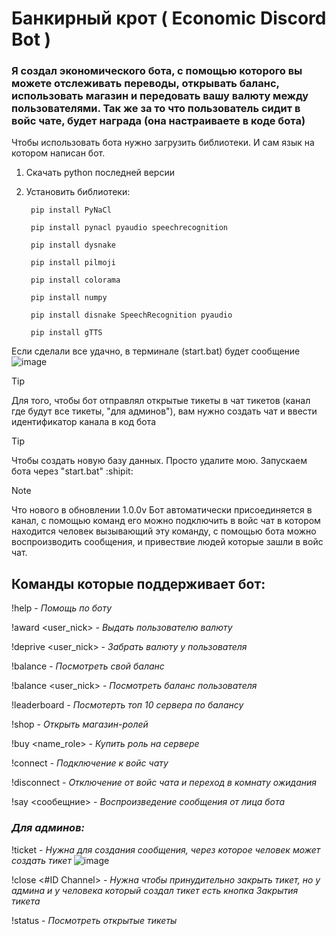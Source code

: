 # Банкирный крот ( Economic Discord Bot )

### Я создал экономического бота, с помощью которого вы можете отслеживать переводы, открывать баланс, использовать магазин и передовать вашу валюту между пользователями. Так же за то что пользователь сидит в войс чате, будет награда (она настраиваете в коде бота)

Чтобы использовать бота нужно загрузить библиотеки. И сам язык на котором написан бот.

1. Скачать python последней версии
2. Установить библиотеки:

   ```
    pip install PyNaCl
   ```
   ```
    pip install pynacl pyaudio speechrecognition
   ```
   ```
    pip install dysnake
   ```
   ```
    pip install pilmoji
   ```
   ```
    pip install colorama
   ```
   ```
    pip install numpy
   ```
   ```
    pip install disnake SpeechRecognition pyaudio
   ```
   ```
    pip install gTTS
   ```

Если сделали все удачно, в терминале (start.bat) будет сообщение
![image](https://github.com/user-attachments/assets/49b8563f-bed0-45fc-a94c-1ed3097f0715)


> [!TIP]
> Для того, чтобы бот отправлял открытые тикеты в чат тикетов (канал где будут все тикеты, "для админов"), вам нужно создать чат и ввести идентификатор канала в код бота

> [!TIP]
> Чтобы создать новую базу данных. Просто удалите мою. Запускаем бота через "start.bat" :shipit:

> [!NOTE]
> Что нового в обновлении 1.0.0v
> Бот автоматически присоединяется в канал, с помощью команд его можно подключить в войс чат в котором находится человек вызывающий эту команду, с помощью бота можно воспроизводить сообщения, и привествие людей которые зашли в войс чат.

## Команды которые поддерживает бот:
!help - _Помощь по боту_

!award <user_nick> <amount> - _Выдать пользователю валюту_

!deprive <user_nick> <amount> - _Забрать валюту у пользователя_

!balance - _Посмотреть свой баланс_

!balance <user_nick> - _Посмотреть баланс пользователя_

!leaderboard - _Посмотерть топ 10 сервера по балансу_

!shop - _Открыть магазин-ролей_

!buy <name_role> - _Купить роль на сервере_

!connect - _Подключение к войс чату_

!disconnect - _Отключение от войс чата и переход в комнату ожидания_

!say <сообещние> - _Воспроизведение сообщения от лица бота_

### ___Для админов:___
!ticket - _Нужна для создания сообщения, через которое человек может создать тикет_
![image](https://github.com/user-attachments/assets/a117696e-67e8-4250-92aa-e8f9f9c9796b)

!close <#ID Channel> - _Нужна чтобы принудительно закрыть тикет, но у админа и у человека который создал тикет есть кнопка Закрытия тикета_

!status - _Посмотреть открытые тикеты_
